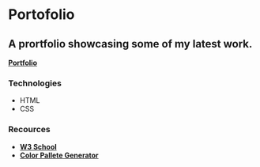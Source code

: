 # Portofolio
## A prortfolio showcasing some of my latest work.

[**Portfolio**](https://sebzg.github.io/szg-portfolio/)

### Technologies
- HTML
- CSS

### Recources
- [**W3 School**](https://www.w3schools.com/)
- [**Color Pallete Generator**](https://coolors.co/)